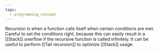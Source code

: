 ```yaml
---
tags:
  - programming_concept
---
```

Recursion is when a function calls itself when certain conditions are met. Careful to set the conditions right, because this can easily result in a [[Stack]] overflow if the recursive function is called infinitely.
It can be useful to perform [[Tail recursion]] to optimize [[Stack]] usage.